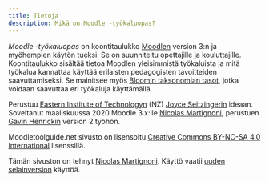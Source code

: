```yaml
---
title: Tietoja
description: Mikä on Moodle -työkaluopas?
---
```


*Moodle -työkaluopas* on koontitaulukko [Moodlen](https://moodle.org/) version 3:n ja myöhempien käytön tueksi. Se on suunniteltu opettajille ja kouluttajille. Koontitaulukko sisältää tietoa Moodlen yleisimmistä työkaluista ja mitä työkalua kannattaa käyttää erilaisten pedagogisten tavoitteiden saavuttamiseksi. Se mainitsee myös [Bloomin taksonomian tasot](https://en.wikipedia.org/wiki/Bloom%27s_taxonomy), jotka voidaan saavuttaa eri työkaluja käyttämällä.

Perustuu [Eastern Institute of Technologyn](https://www.eit.ac.nz/) (NZ) [Joyce Seitzingerin](https://twitter.com/catspyjamasnz) ideaan. Soveltanut maaliskuussa 2020 Moodle 3.x:lle [Nicolas Martignoni](https://blog.martignoni.net/a-propos/), perustuen [Gavin Henrickin](https://twitter.com/ghenrick) version 2 työhön.

Moodletoolguide.net sivusto on lisensoitu [Creative Commons BY-NC-SA 4.0 International](https://creativecommons.org/licenses/by-nc-sa/4.0/) lisenssillä.

Tämän sivuston on tehnyt [Nicolas Martignoni](https://blog.martignoni.net/a-propos/). Käyttö vaatii [uuden selainversion](https://browsehappy.com/) käyttöä.

